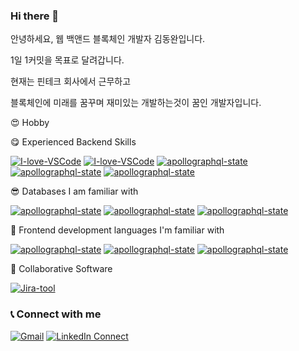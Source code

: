 ### Hi there 👋

안녕하세요, 웹 백앤드 블록체인 개발자 김동완입니다.

1일 1커밋을 목표로 달려갑니다. 

현재는 핀테크 회사에서 근무하고

블록체인에 미래를 꿈꾸며 재미있는 개발하는것이 꿈인 개발자입니다.

😍 Hobby

😋 Experienced Backend Skills

[![I-love-VSCode](https://img.shields.io/badge/Rust-000000?style=for-the-badge&logo=Rust&logoColor=white)](https://code.visualstudio.com/)
[![I-love-VSCode](https://img.shields.io/badge/Solana-9945FF?style=for-the-badge&logo=Solana&logoColor=white)](https://code.visualstudio.com/)
[![apollographql-state](https://img.shields.io/badge/springboot-6DB33F?style=for-the-badge&logo=springboot&logoColor=white)](https://www.apollographql.com/)
[![apollographql-state](https://img.shields.io/badge/kotlin-7F52FF?style=for-the-badge&logo=kotlin&logoColor=white)](https://www.apollographql.com/)
[![apollographql-state](https://img.shields.io/badge/java-6DB33F?style=for-the-badge&logo=java&logoColor=white)](https://www.apollographql.com/)


😎 Databases I am familiar with

[![apollographql-state](https://img.shields.io/badge/postgresql-4169E1?style=for-the-badge&logo=postgresql&logoColor=white)](https://www.apollographql.com/)
[![apollographql-state](https://img.shields.io/badge/redis-FF4438?style=for-the-badge&logo=redis&logoColor=white)](https://www.apollographql.com/)
[![apollographql-state](https://img.shields.io/badge/mysql-4479A1?style=for-the-badge&logo=mysql&logoColor=white)](https://www.apollographql.com/)

🤩 Frontend development languages I'm familiar with

[![apollographql-state](https://img.shields.io/badge/React-61DAFB?style=for-the-badge&logo=React&logoColor=white)](https://www.apollographql.com/)
[![apollographql-state](https://img.shields.io/badge/Typescript-3178C6?style=for-the-badge&logo=Typescript&logoColor=white)](https://www.apollographql.com/)
[![apollographql-state](https://img.shields.io/badge/threedotjs-000000?style=for-the-badge&logo=threedotjs&logoColor=white)](https://www.apollographql.com/)

🤩 Collaborative Software


[![Jira-tool](https://img.shields.io/badge/Jira-tool-0052CC.svg?logo=jira-software)](https://www.atlassian.com/software/jira)


### 📞  Connect with me  



[![Gmail](https://img.shields.io/badge/%20-Send%20Mail-black?color=14171A&labelColor=ef5350&logo=gmail&logoColor=ffffff)](mailto:zkdlwu94@gmail.com) 
[![LinkedIn Connect](https://img.shields.io/badge/%20-LinkedIn-black?color=14171A&labelColor=0077b5&logo=linkedin&logoColor=ffffff)](https://www.linkedin.com/in/%EB%94%94%EC%B0%8C-hip-05a2791a2/)
<!--
**Dongwankim1/Dongwankim1** is a ✨ _special_ ✨ repository because its `README.md` (this file) appears on your GitHub profile.

Here are some ideas to get you started:

- 🔭 I’m currently working on ...
- 🌱 I’m currently learning ...
- 👯 I’m looking to collaborate on ...
- 🤔 I’m looking for help with ...
- 💬 Ask me about ...
- 📫 How to reach me: ...
- 😄 Pronouns: ...
- ⚡ Fun fact: ...
-->
